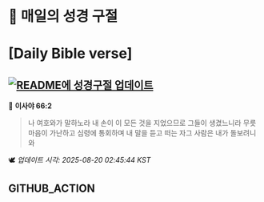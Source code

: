 # 🙏 매일의 성경 구절
# [Daily Bible verse]
## [![README에 성경구절 업데이트](https://github.com/DONGSUKA/first_test/actions/workflows/update-readme-bible.yml/badge.svg)](https://github.com/DONGSUKA/first_test/actions/workflows/update-readme-bible.yml)
<!-- START_BIBLE_VERSE -->
📖 **이사야 66:2**
> 나 여호와가 말하노라 내 손이 이 모든 것을 지었으므로 그들이 생겼느니라 무릇 마음이 가난하고 심령에 통회하며 내 말을 듣고 떠는 자그 사람은 내가 돌보려니와

🕊️ _업데이트 시각: 2025-08-20 02:45:44 KST_
  <!-- END_BIBLE_VERSE -->
## GITHUB_ACTION

